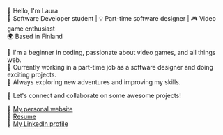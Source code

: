 👋 Hello, I'm Laura <br>
🚀 Software Developer student | 💡 Part-time software designer | 🎮 Video game enthusiast <br>
🌍 Based in Finland

🌱 I'm a beginner in coding, passionate about video games, and all things web. <br>
💼 Currently working in a part-time job as a software designer and doing exciting projects. <br>
🚧 Always exploring new adventures and improving my skills.

💬 Let's connect and collaborate on some awesome projects!

🔗 <a href="https://laurasimila.fi" target="_blank">My personal website</a> <br>
📄 <a href="https://drive.google.com/file/d/1HQWX8WImpV1fprPogHO71kFnsLMBaJLg/view?usp=sharing" target="_blank">Resume</a> <br>
👔 <a href="https://www.linkedin.com/in/laura-simila/" target="_blank">My LinkedIn profile</a>
